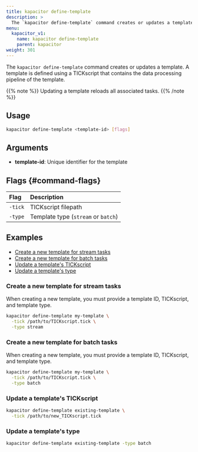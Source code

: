 ```yaml
---
title: kapacitor define-template
description: >
  The `kapacitor define-template` command creates or updates a template.
menu:
  kapacitor_v1:
    name: kapacitor define-template
    parent: kapacitor
weight: 301
---
```


The `kapacitor define-template` command creates or updates a template.
A template is defined using a TICKscript that contains the data processing 
pipeline of the template.

{{% note %}}
Updating a template reloads all associated tasks.
{{% /note %}}

## Usage

```sh
kapacitor define-template <template-id> [flags]
```

## Arguments

- **template-id**: Unique identifier for the template

## Flags {#command-flags}

| Flag    | Description                        |
| :------ | :--------------------------------- |
| `-tick` | TICKscript filepath                |
| `-type` | Template type (`stream` or `batch`) |


## Examples

- [Create a new template for stream tasks](#create-a-new-template-for-stream-tasks)
- [Create a new template for batch tasks](#create-a-new-template-for-batch-tasks)
- [Update a template's TICKscript](#update-a-templates-tickscript)
- [Update a template's type](#update-a-templates-type)

### Create a new template for stream tasks

When creating a new template, you must provide a template ID, TICKscript, and
template type.

```sh
kapacitor define-template my-template \
  -tick /path/to/TICKscript.tick \
  -type stream
```

### Create a new template for batch tasks

When creating a new template, you must provide a template ID, TICKscript, and
template type.

```sh
kapacitor define-template my-template \
  -tick /path/to/TICKscript.tick \
  -type batch
```

### Update a template's TICKscript

```sh
kapacitor define-template existing-template \
  -tick /path/to/new_TICKscript.tick 
```

### Update a template's type

```sh
kapacitor define-template existing-template -type batch
```
